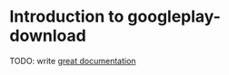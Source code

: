 # Introduction to googleplay-download

TODO: write [great documentation](http://jacobian.org/writing/what-to-write/)
